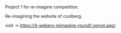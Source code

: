 Project 1 for re-imagine competition.


Re-imagining the website of coolberg.

visit -> https://4-webers-reimagine-round1.vercel.app/
